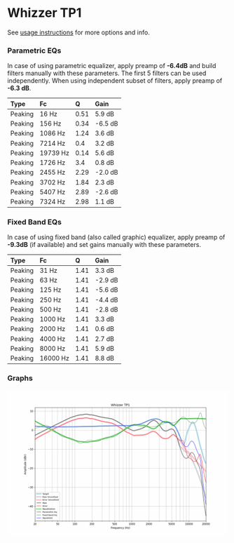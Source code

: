 # Whizzer TP1
See [usage instructions](https://github.com/jaakkopasanen/AutoEq#usage) for more options and info.

### Parametric EQs
In case of using parametric equalizer, apply preamp of **-6.4dB** and build filters manually
with these parameters. The first 5 filters can be used independently.
When using independent subset of filters, apply preamp of **-6.3 dB**.

| Type    | Fc       |    Q | Gain    |
|:--------|:---------|:-----|:--------|
| Peaking | 16 Hz    | 0.51 | 5.9 dB  |
| Peaking | 156 Hz   | 0.34 | -6.5 dB |
| Peaking | 1086 Hz  | 1.24 | 3.6 dB  |
| Peaking | 7214 Hz  | 0.4  | 3.2 dB  |
| Peaking | 19739 Hz | 0.14 | 5.6 dB  |
| Peaking | 1726 Hz  | 3.4  | 0.8 dB  |
| Peaking | 2455 Hz  | 2.29 | -2.0 dB |
| Peaking | 3702 Hz  | 1.84 | 2.3 dB  |
| Peaking | 5407 Hz  | 2.89 | -2.6 dB |
| Peaking | 7324 Hz  | 2.98 | 1.1 dB  |

### Fixed Band EQs
In case of using fixed band (also called graphic) equalizer, apply preamp of **-9.3dB**
(if available) and set gains manually with these parameters.

| Type    | Fc       |    Q | Gain    |
|:--------|:---------|:-----|:--------|
| Peaking | 31 Hz    | 1.41 | 3.3 dB  |
| Peaking | 63 Hz    | 1.41 | -2.9 dB |
| Peaking | 125 Hz   | 1.41 | -5.6 dB |
| Peaking | 250 Hz   | 1.41 | -4.4 dB |
| Peaking | 500 Hz   | 1.41 | -2.8 dB |
| Peaking | 1000 Hz  | 1.41 | 3.3 dB  |
| Peaking | 2000 Hz  | 1.41 | 0.6 dB  |
| Peaking | 4000 Hz  | 1.41 | 2.7 dB  |
| Peaking | 8000 Hz  | 1.41 | 5.9 dB  |
| Peaking | 16000 Hz | 1.41 | 8.8 dB  |

### Graphs
![](./Whizzer%20TP1.png)